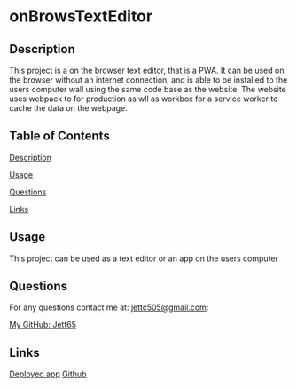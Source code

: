 # onBrowsTextEditor

## Description

This project is a on the browser text editor, that is a PWA. It can be used on the browser without an internet connection, and is able to be installed to the users computer wall using the same code base as the website. The website uses webpack to for production as wll as workbox for a service worker to cache the data on the webpage.

## Table of Contents

[Description](#description)

[Usage](#usage)

[Questions](#questions)

[Links](#links)

## Usage

This project can be used as a text editor or an app on the users computer

## Questions

For any questions contact me at: jettc505@gmail.com:

[My GitHub: Jett65](https://github.com/Jett65)

## Links

[Deployed app](https://on-browser-text-editor.herokuapp.com/)
[Github](https://github.com/Jett65)
